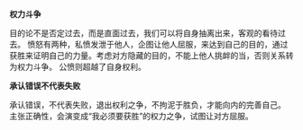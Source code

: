 **权力⽃争** 

⽬的论不是否定过去，⽽是直⾯过去，我们可以将⾃身抽离出来，客观的看待过去。 愤怒有两种，私愤发泄于他⼈，企图让他⼈屈服，来达到⾃⼰的⽬的，通过获胜来证明⾃⼰的⼒量。考虑对⽅隐藏的⽬的，不能上他⼈挑衅的当，否则关系转为权力⽃争。 公愤则超越了⾃身权利。

**承认错误不代表失败** 

承认错误，不代表失败，退出权利之争，不拘泥于胜负，才能向内的完善⾃⼰。 主张正确性，会演变成“我必须要获胜”的权⼒之争，试图让对⽅屈服。